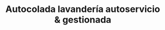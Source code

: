 ---
title: "Autocolada lavandería autoservicio & gestionada"
url: /fene/autocolada-lavanderia-autoservicio-y-gestionada/
shop: lavandería
---